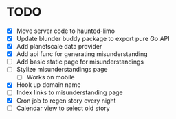 # TODO

- [x] Move server code to haunted-limo
- [x] Update blunder buddy package to export pure Go API 
- [x] Add planetscale data provider
- [x] Add api func for generating misunderstanding
- [ ] Add basic static page for misunderstandings
- [ ] Stylize misunderstandings page
    - [ ] Works on mobile
- [x] Hook up domain name
- [ ] Index links to misunderstanding page
- [x] Cron job to regen story every night
- [ ] Calendar view to select old story